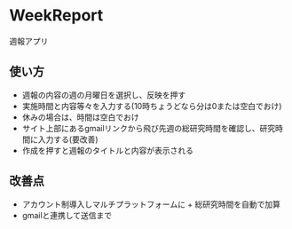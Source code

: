 # WeekReport
週報アプリ

## 使い方
- 週報の内容の週の月曜日を選択し、反映を押す
- 実施時間と内容等々を入力する(10時ちょうどなら分は0または空白でおけ)
- 休みの場合は、時間は空白でおけ
- サイト上部にあるgmailリンクから飛び先週の総研究時間を確認し、研究時間に入力する(要改善)
- 作成を押すと週報のタイトルと内容が表示される

## 改善点
- アカウント制導入しマルチプラットフォームに + 総研究時間を自動で加算
- gmailと連携して送信まで